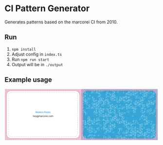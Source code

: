# CI Pattern Generator

Generates patterns based on the marcorei CI from 2010.

## Run

1. `npm install` 
2. Adjust config in `index.ts`
3. Run `npm run start`
4. Output will be in `./output`

## Example usage

![Business Cards](docs/business-card-example.png)
